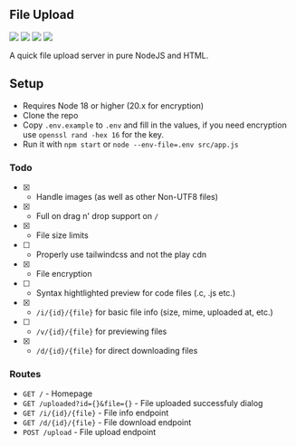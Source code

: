## File Upload

![](https://img.shields.io/badge/Node%20js-339933?style=for-the-badge&logo=nodedotjs&logoColor=white)
![](https://img.shields.io/badge/Tailwind%20CSS-38B2AC?style=for-the-badge&logo=tailwind-css&logoColor=white)
![](https://img.shields.io/badge/HTML5-E34F26?style=for-the-badge&logo=html5&logoColor=white)
![](https://img.shields.io/badge/prettier-1A2C34?style=for-the-badge&logo=prettier&logoColor=F7BA3E)

A quick file upload server in pure NodeJS and HTML.

## Setup

-   Requires Node 18 or higher (20.x for encryption)
-   Clone the repo
-   Copy `.env.example` to `.env` and fill in the values, if you need encryption use `openssl rand -hex 16` for the key.
-   Run it with `npm start` or `node --env-file=.env src/app.js`

### Todo

-   [x] -   Handle images (as well as other Non-UTF8 files)
-   [x] -   Full on drag n' drop support on `/`
-   [x] -   File size limits
-   [ ] -   Properly use tailwindcss and not the play cdn
-   [x] -   File encryption
-   [ ] -   Syntax hightlighted preview for code files (.c, .js etc.)
-   [x] -   `/i/{id}/{file}` for basic file info (size, mime, uploaded at, etc.)
-   [ ] -   `/v/{id}/{file}` for previewing files
-   [x] -   `/d/{id}/{file}` for direct downloading files

### Routes

-   `GET /` - Homepage
-   `GET /uploaded?id={}&file={}` - File uploaded successfuly dialog
-   `GET /i/{id}/{file}` - File info endpoint
-   `GET /d/{id}/{file}` - File download endpoint
-   `POST /upload` - File upload endpoint
